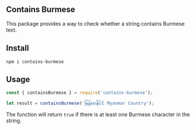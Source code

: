 ## Contains Burmese

This package provides a way to check whether a string contains Burmese text.

## Install

```
npm i contains-burmese
```

## Usage

```javascript
const { containsBurmese } = require('contains-burmese');

let result = containsBurmese('မြန်မာနိုင်ငံ Myanmar Country');
```

The function will return `true` if there is at least one Burmese character in the string.
